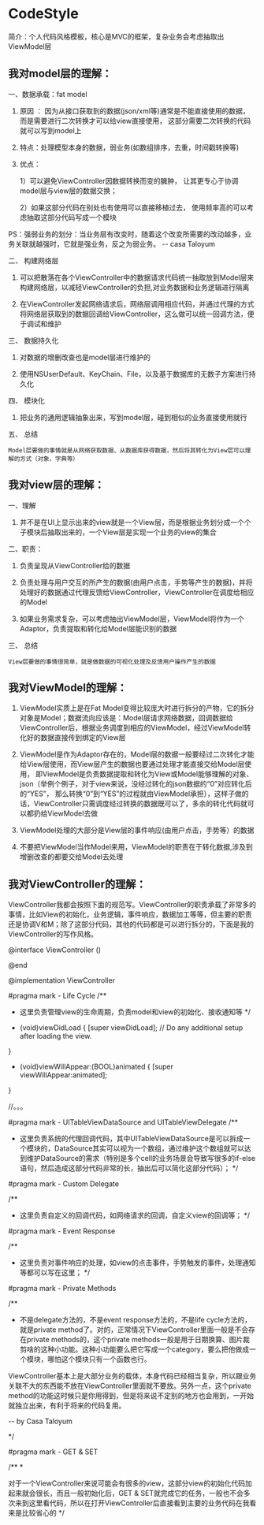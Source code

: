 # CodeStyle
简介：个人代码风格模板，核心是MVC的框架，复杂业务会考虑抽取出ViewModel层

## 我对model层的理解：
 
 一、数据承载：fat model
 
 1. 原因 ：
    因为从接口获取到的数据(json/xml等)通常是不能直接使用的数据，
    而是需要进行二次转换才可以给view直接使用，
    这部分需要二次转换的代码就可以写到model上
 
 2. 特点：处理模型本身的数据，弱业务(如数组排序，去重，时间戳转换等)
 
 3. 优点：<br>
 
    1）可以避免ViewController因数据转换而变的臃肿，
       让其更专心于协调model层与view层的数据交换；
 
    2）如果这部分代码在别处也有使用可以直接移植过去，
       使用频率高的可以考虑抽取这部分代码写成一个模块

 PS：强弱业务的划分：当业务层有改变时，随着这个改变所需要的改动越多，业务关联就越强时，它就是强业务，反之为弱业务。 -- casa Taloyum
 
 二、 构建网络层
 
 1. 可以把散落在各个ViewController中的数据请求代码统一抽取放到Model层来构建网络层，以减轻ViewController的负担,对业务数据和业务逻辑进行隔离
 
 2. 在ViewController发起网络请求后，网络层调用相应代码，并通过代理的方式将网络层获取到的数据回调给ViewController，这么做可以统一回调方法，便于调试和维护
 
 三、 数据持久化
 
 1. 对数据的增删改查也是model层进行维护的
 
 2. 使用NSUserDefault、KeyChain、File，以及基于数据库的无数子方案进行持久化
 
 四、 模块化
 
 1. 把业务的通用逻辑抽象出来，写到model层，碰到相似的业务直接使用就行
 
 
 五、 总结
 
    Model层要做的事情就是从网络获取数据、从数据库获得数据，然后将其转化为View层可以理解的方式（对象，字典等）
    
## 我对view层的理解：

 一、理解
 
 1. 并不是在UI上显示出来的view就是一个View层，而是根据业务划分成一个个子模块后抽取出来的，一个View层是实现一个业务的view的集合
 
 二、职责：
 
 1. 负责呈现从ViewController给的数据
 
 2. 负责处理与用户交互的所产生的数据(由用户点击，手势等产生的数据)，并将处理好的数据通过代理反馈给ViewController，ViewController在调度给相应的Model
 
 3. 如果业务需求复杂，可以考虑抽出ViewModel层，ViewModel将作为一个Adaptor，负责提取和转化给Model层能识别的数据
 
  三、 总结
 
    View层要做的事情很简单，就是做数据的可视化处理及反馈用户操作产生的数据
  
  
## 我对ViewModel的理解：
 
 1. ViewModel实质上是在Fat Model变得比较庞大时进行拆分的产物，它的拆分对象是Model；数据流向应该是：Model层请求网络数据，回调数据给
 ViewController后，根据业务调度到相应的ViewModel，经过ViewModel转化好的数据直接传到绑定的View层
 
 2. ViewModel是作为Adaptor存在的，Model层的数据一般要经过二次转化才能给View层使用，而View层产生的数据也要通过处理才能直接交给Model层使用，
    即ViewModel是负责数据提取和转化为View或Model能够理解的对象、json（举例个例子，对于view来说，没经过转化的json数据的“0”对应转化后的“YES”，
    那么转换“0”到“YES”的过程就由ViewModel承担），这样子做的话，ViewController只需调度经过转换的数据既可以了，多余的转化代码就可以都扔给ViewModel去做
 
 3. ViewModel处理的大部分是View层的事件响应(由用户点击，手势等）的数据
    
 4. 不要把ViewModel当作Model来用，ViewModel的职责在于转化数据,涉及到增删改查的都要交给Model去处理
    
## 我对ViewController的理解：

ViewController我都会按照下面的规范写。ViewController的职责承载了非常多的事情，比如View的初始化，业务逻辑，事件响应，数据加工等等，但主要的职责还是协调V和M；除了这部分代码，其他的代码都是可以进行拆分的，下面是我的ViewController的写作风格。


@interface ViewController ()

@end

@implementation ViewController

#pragma mark - Life Cycle
/**
 * 这里负责管理view的生命周期，负责model和view的初始化、接收通知等
 */
- (void)viewDidLoad {
    [super viewDidLoad];
    // Do any additional setup after loading the view.
    
    
}

- (void)viewWillAppear:(BOOL)animated {
    [super viewWillAppear:animated];
    
}

//。。。

#pragma mark - UITableViewDataSource and UITableViewDelegate
/**
 * 这里负责系统的代理回调代码，其中UITableViewDataSource是可以拆成一个模块的，DataSource其实可以视为一个数组，通过维护这个数组就可以达到维护DataSource的需求（特别是多个cell的业务场景会导致写很多的if-else语句，然后造成这部分代码非常的长，抽出后可以简化这部分代码）；
 */

#pragma mark - Custom Delegate

/**
 * 这里负责自定义的回调代码，如网络请求的回调，自定义view的回调等；
 */

#pragma mark - Event Response

/**
 * 这里负责对事件响应的处理，如view的点击事件，手势触发的事件，处理通知等都可以写在这里；
 */

#pragma mark - Private Methods

/**
 * 不是delegate方法的，不是event response方法的，不是life cycle方法的，就是private method了。对的，正常情况下ViewController里面一般是不会存在private methods的，这个private methods一般是用于日期换算、图片裁剪啥的这种小功能。这种小功能要么把它写成一个category，要么把他做成一个模块，哪怕这个模块只有一个函数也行。
 
 ViewController基本上是大部分业务的载体，本身代码已经相当复杂，所以跟业务关联不大的东西能不放在ViewController里面就不要放。另外一点，这个private method的功能这时候只是你用得到，但是将来说不定别的地方也会用到，一开始就独立出来，有利于将来的代码复用。
 
 -- by Casa Taloyum
 
 */

#pragma mark - GET & SET

/**
 *

 对于一个ViewController来说可能会有很多的view，这部分view的初始化代码加起来就会很长，而且一般初始化后，GET & SET就完成它的任务，一般也不会多次来到这里看代码，所以在打开ViewController后直接看到主要的业务代码在我看来是比较省心的
 */

    
    
    
    
    
